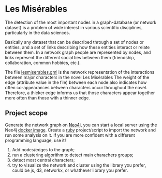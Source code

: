 # Les Misérables

The detection of the most important nodes in a graph-database (or network dataset) is a problem of wide interest in various scientific disciplines, particularly in the data sciences.

Basically any dataset that can be described through a set of nodes or entities, and a set of links describing how these entities interact or relate between them.
In a network graph people are represented by nodes, and links represent the different social ties between them (friendship, collaboration, common hobbies, etc.).

The file [lesmiserables.gml](https://github.com/extendi/les-miserables/blob/main/data/lesmiserables.gml) is the network representation of the interactions between major characters in the novel Les Misérables The weight of the edge (attribute value in the file) between each node also indicates how often co-appearances between characters occur throughout the novel. Therefore, a thicker edge informs us that those characters appear together more often than those with a thinner edge. 

## Project scope

Generate the network graph on [Neo4j](https://neo4j.com/), you can start a local server using the Neo4j [docker image](https://neo4j.com/developer/docker-run-neo4j/).
Create a [ruby](https://www.ruby-lang.org/it/) project/script to import the network and run some analysis on it. If you are more confident with a different programming language, use it!

1. Add nodes/edges to the graph;
2. run a clustering algorithm to detect main charachers groups;
3. detect most central characters;
4. try to visualize the network and cluster using the library you prefer, could be js, d3, networkx, or whathever library you prefer.





